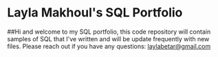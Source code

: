 # Layla Makhoul's SQL Portfolio
##Hi and welcome to my SQL portfolio, this code repository will contain samples of SQL that I've written and will be update frequently with new files. Please reach out if you have any questions: laylabetar@gmail.com
